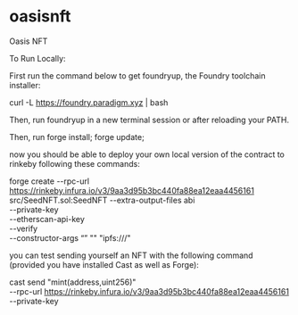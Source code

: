 # oasisnft
Oasis NFT

To Run Locally:

First run the command below to get foundryup, the Foundry toolchain installer:

curl -L https://foundry.paradigm.xyz | bash

Then, run foundryup in a new terminal session or after reloading your PATH.

Then, run forge install; forge update;

now you should be able to deploy your own local version of the contract to rinkeby following these commands:


forge create --rpc-url https://rinkeby.infura.io/v3/9aa3d95b3bc440fa88ea12eaa4456161 \
src/SeedNFT.sol:SeedNFT --extra-output-files abi \
--private-key <Your Private Key>  \
--etherscan-api-key <your etherscan API key> \
--verify \
--constructor-args “<NAME>” "<Symbol>" "ipfs://<IPFSHASH>/" <COST> <TotalSUpply> <MaxMintPerTX> <StartSaleTime> <MaxTxPerWallet> <RoyaltyRecipient> <RoyaltyAmount>

you can test sending yourself an NFT with the following command (provided you have installed Cast as well as Forge):

cast send <ContractAddress> "mint(address,uint256)" <AddressToSendTo> <NumToSend> \
--rpc-url https://rinkeby.infura.io/v3/9aa3d95b3bc440fa88ea12eaa4456161 \
--private-key <Your Private Key>
